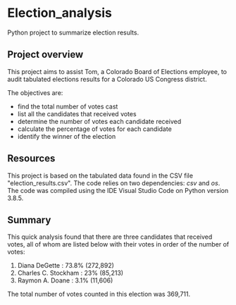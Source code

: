 # Election_analysis
Python project to summarize election results.

## Project overview
This project aims to assist Tom, a Colorado Board of Elections employee, to audit tabulated elections results for a Colorado US Congress district.

The objectives are:
* find the total number of votes cast
* list all the candidates that received votes
* determine the number of votes each candidate received
* calculate the percentage of votes for each candidate
* identify the winner of the election

## Resources
This project is based on the tabulated data found in the CSV file "election_results.csv".
The code relies on two dependencies: *_csv_* and *_os_*.
The code was compiled using the IDE Visual Studio Code on Python version 3.8.5.

## Summary
This quick analysis found that there are three candidates that received votes, all of whom are listed below with their votes in order of the number of votes:
1. Diana DeGette : 73.8% (272,892)
2. Charles C. Stockham : 23% (85,213)
3. Raymon A. Doane : 3.1% (11,606)

The total number of votes counted in this election was 369,711.



